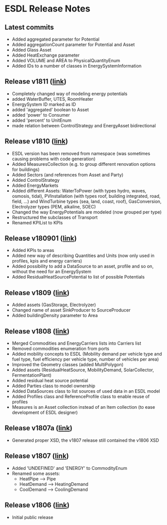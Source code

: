 # ESDL Release Notes

## Latest commits

* Added aggregated parameter for Potential
* Added aggregationCount parameter for Potential and Asset
* Added Glass Asset
* Added HeatExchange parameter
* Added VOLUME and AREA to PhysicalQuantityEnum
* Added IDs to a number of classes in EnergySystemInformation

## Release v1811 \([link](https://github.com/EnergyTransition/ESDL/releases/tag/v1811)\)

* Completely changed way of modeling energy potentials
* added WaterBuffer, UTES, RoomHeater
* EnergySystem ID marked as ID
* added 'aggregated' boolean to Asset
* added 'power' to Consumer
* added 'percent' to UnitEnum
* made relation between ControlStrategy and EnergyAsset bidirectional

## Release v1810 \([link](https://github.com/EnergyTransition/ESDL/releases/tag/v1810)\)

* ESDL version has been removed from namespace \(was sometimes causing problems with code generation\)
* Added MeasuresCollection \(e.g. to group different renovation options for buildings\)
* Added Sectors \(and references from Asset and Party\)
* Added ControlStrategy
* Added EnergyMarkets
* Added different Assets: WaterToPower \(with types hydro, waves, osmosis, tidal\), PVInstallation \(with types roof, building integrated, road, field, ...\) and WindTurbine types \(sea, land, coast, roof\), GasConversion, Electrolyzer types \(PEM, alkaline, SOEC\)
* Changed the way EnergyPotentials are modeled \(now grouped per type\)
* Restructured the subclasses of Transport
* Renamed KPIList to KPIs

## Release v180901 \([link](https://github.com/EnergyTransition/ESDL/releases/tag/v180901)\)

* Added KPIs to areas
* Added new way of describing Quantities and Units \(now only used in profiles, kpis and energy carriers\)
* Added possibility to add a DataSource to an asset, profile and so on, without the need for an EnergySystem
* Added ResidualHeatSourcePotential to list of possible Potentials

## Release v1809 \([link](https://github.com/EnergyTransition/ESDL/releases/tag/v1809)\)

* Added assets \(GasStorage, Electrolyzer\)
* Changed name of asset SinkProducer to SourceProducer
* Added buildingDensity parameter to Area

## Release v1808 \([link](https://github.com/EnergyTransition/ESDL/releases/tag/v1808)\)

* Merged Commodities and EnergyCarriers lists into Carriers list
* Removed commodities enumeration from ports
* Added mobility concepts to ESDL \(Mobility demand per vehicle type and fuel type, fuel efficiency per vehicle type, number of vehicles per area\)
* Improved the Geometry classes \(added MultiPolygon\)
* Added assets \(ResidualHeatSource, MobilityDemand, SolarCollector, FermentationPlant\)
* Added residual heat source potential
* Added Parties class to model ownership
* Added DataSources class to list sources of used data in an ESDL model
* Added Profiles class and ReferenceProfile class to enable reuse of profiles
* Measures is an Asset collection instead of an Item collection \(to ease development of ESDL designer\)

## Release v1807a \([link](https://github.com/EnergyTransition/ESDL/releases/tag/v1807a)\)

* Generated proper XSD, the v1807 release still contained the v1806 XSD

## Release v1807 \([link](https://github.com/EnergyTransition/ESDL/releases/tag/v1807)\)

* Added 'UNDEFINED' and 'ENERGY' to CommodityEnum
* Renamed some assets:
  * HeatPipe --&gt; Pipe
  * HeatDemand --&gt; HeatingDemand
  * CoolDemand --&gt; CoolingDemand

## Release v1806 \([link](https://github.com/EnergyTransition/ESDL/releases/tag/v1806)\)

* Initial public release

